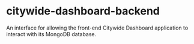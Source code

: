 # citywide-dashboard-backend
An interface for allowing the front-end Citywide Dashboard application to interact with its MongoDB database.

